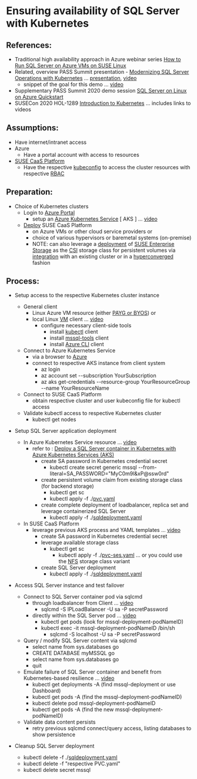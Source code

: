 # Ensuring availability of SQL Server with Kubernetes

## References:

* Traditional high availability approach in Azure webinar series [How to Run SQL Server on Azure VMs on SUSE Linux](https://webinars.dev/microsoft/azure-webinar-series-how-run-sql-server-azure-vms-suse-linux/)
* Related, overview PASS Summit presentation - [Modernizing SQL Server Operations with Kubernetes](https://virtual.passsummit.com/fsPopupEmbed.asp?Mode=presInfo&PresentationID=798356&embedded=true) ... [presentation](../Session-Modernizing_SQL_Server_Operations_with_Kubernetes/Modernizing_SQL_Server_Operations_with_Kubernetes.pdf), [video](../Session-Modernizing_SQL_Server_Operations_with_Kubernetes/videos/Modernizing_SQL_Server_Operations_with_Kubernetes.mp4)
  - snippet of the goal for this demo ... [video](../Session-Modernizing_SQL_Server_Operations_with_Kubernetes/videos/SQLServer_K8s_failover.mp4)
* Supplementary PASS Summit 2020 demo session [SQL Server on Linux on Azure Quickstart](https://teams.microsoft.com/l/meetup-join/19%3ameeting_ODE5M2UyY2MtZDMxZS00MTNkLWE1ZDItNzUyNDI4OWJlY2E1%40thread.v2/0?context=%7b%22Tid%22%3a%22f7a17af6-1c5c-4a36-aa8b-f5be247aa4ba%22%2c%22Oid%22%3a%227e47b779-9638-4f49-b6ba-be9fda179168%22%2c%22IsBroadcastMeeting%22%3atrue%7d)
* SUSECon 2020 HOL-1289 [Introduction to Kubernetes](https://github.com/bwgartner/suse-doc/blob/master/SUSECon/2020/HOL-1289/pdf/lab-guide.pdf) ... includes links to videos

## Assumptions:

* Have internet/intranet access
* Azure
  - Have a portal account with access to resources
* [SUSE CaaS Platform](https://www.suse.com/products/caas-platform/)
  - Have the respective [kubeconfig](https://kubernetes.io/docs/concepts/configuration/organize-cluster-access-kubeconfig/) to access the cluster resources with respective [RBAC](https://kubernetes.io/docs/reference/access-authn-authz/rbac/)

## Preparation:

* Choice of Kubernetes clusters
  - Login to [Azure Portal](https://portal.azure.com/)
    - setup an [Azure Kubernetes Service](https://docs.microsoft.com/en-us/azure/aks/kubernetes-walkthrough-portal) [ AKS ] ... [video](./videos/AKS_Setup.mp4)
  - [Deploy](https://documentation.suse.com/suse-caasp/4.5/single-html/caasp-deployment/) SUSE CaaS Platform
    - on Azure VMs or other cloud service providers or
    - choice of various hypervisors or baremetal systems (on-premise)
    - NOTE: can also leverage a [deployment](https://documentation.suse.com/ses/7/) of [SUSE Enterprise Storage](https://www.suse.com/products/suse-enterprise-storage/) as the [CSI](https://kubernetes-csi.github.io/docs/) storage class for persistent volumes via [integration](https://documentation.suse.com/suse-caasp/4.5/single-html/caasp-admin/#ses-integration) with an existing cluster or in a [hyperconverged](https://documentation.suse.com/ses/7/single-html/ses-rook/#book-storage-rook) fashion

## Process:

* Setup access to the respective Kubernetes cluster instance
  - General client
    - Linux Azure VM resource (either [PAYG or BYOS](https://azure.microsoft.com/en-us/overview/linux-on-azure/suse/)) or
    - local Linux [VM](https://susedefines.suse.com/definition/jeos-just-enough-operating-system/) client ... [video](./videos/Setup_client.mp4)
      - configure necessary client-side tools
        - install [kubectl](https://kubernetes.io/docs/reference/kubectl/overview/) client
        - install [mssql-tools](https://docs.microsoft.com/en-us/sql/linux/sql-server-linux-setup-tools?view=sql-server-ver15#SLES) client
        - install [Azure CLI](https://docs.microsoft.com/en-us/cli/azure/install-azure-cli-zypper) client
  - Connect to Azure Kubernetes Service
    - via a browser to [Azure](https://portal.azure.com/)
    - connect to respective AKS instance from client system
      - az login
      - az account set --subscription YourSubscription
      - az aks get-credentials --resource-group YourResourceGroup --name YourResourceName
  - Connect to SUSE CaaS Platform
    - obtain respective cluster and user kubeconfig file for kubectl access
  - Validate kubectl access to respective Kubernetes cluster
    - kubectl get nodes

* Setup SQL Server application deployment
  - In Azure Kubernetes Service resource ... [video](./videos/AKS_SQLServer.mp4)
    - refer to : [Deploy a SQL Server container in Kubernetes with Azure Kubernetes Services (AKS)](https://docs.microsoft.com/en-us/sql/linux/tutorial-sql-server-containers-kubernetes?view=sql-server-ver15)
      - create SA password in Kubernetes credential secret
        - kubectl create secret generic mssql --from-literal=SA_PASSWORD="MyC0m9l&xP@ssw0rd"
      - create persistent volume claim from existing storage class (for backend storage)
        - kubectl get sc
        - kubectl apply -f ./[pvc.yaml](./pvc.yaml)
      - create complete deployment of loadbalancer, replica set and leverage containerized SQL Server
        - kubectl apply -f ./[sqldeployment.yaml](./sqldeployment.yaml)
  - In SUSE CaaS Platform
    - leverage previous AKS process and YAML templates ... [video](./videos/CaaSPlatform_SQLServer.mp4)
      - create SA password in Kubernetes credential secret
      - leverage available storage class
        - kubectl get sc 
          - kubectl apply -f ./[pvc-ses.yaml](./pvc-ses.yaml) ... or you could use the [NFS](./pvc-nfs.yaml) storage class variant
      - create SQL Server deployment
        - kubectl apply -f ./[sqldeployment.yaml](./sqldeployment.yaml)

* Access SQL Server instance and test failover
  - Connect to SQL Server container pod via sqlcmd
    - through loadbalancer from Client ... [video](./videos/Client_sqlcmd.mp4)
      - sqlcmd -S IPLoadBalancer -U sa -P secretPassword
    - directly within the SQL Server pod ... [video](./videos/Pod_sqlcmd.mp4)
      - kubectl get pods (look for mssql-deployment-podNameID)
      - kubectl exec -it mssql-deployment-podNameID /bin/sh
        - sqlcmd -S localhost -U sa -P secretPassword
  - Query / modify SQL Server content via sqlcmd
    - select name from sys.databases
      go
    - CREATE DATABASE myMSSQL
      go
    - select name from sys.databases
      go
    - quit
  - Emulate failure of SQL Server container and benefit from Kubernetes-based resilience ... [video](./videos/Emulate_Failover.mp4)
    - kubectl get deployments -A (find mssql-deployment or use Dashboard)
    - kubectl get pods -A (find the mssql-deployment-podNameID)
    - kubectl delete pod mssql-deployment-podNameID
    - kubectl get pods -A (find the new mssql-deployment-podNameID)
  - Validate data content persists
    - retry previous sqlcmd connect/query access, listing databases to show persistence

* Cleanup SQL Server deployment
  - kubectl delete -f ./[sqldeployment.yaml](./sqldeployment.yaml)
  - kubectl delete -f "respective PVC.yaml"
  - kubectl delete secret mssql

